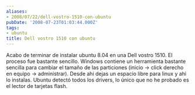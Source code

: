 ```yaml
---
aliases:
- 2008/07/22/dell-vostro-1510-con-ubuntu
pubDate: '2008-07-23T01:03:44.000Z'
tags:
- ubuntu
title: Dell vostro 1510 con ubuntu
---
```


Acabo de terminar de instalar ubuntu 8.04 en una Dell vostro 1510. El proceso fue bastante sencillo. Windows contiene un herramienta bastante sencilla para cambiar el tamaño de las particiones (inicio -> click derecho en equipo -> administrar). Desde ahi dejas un espacio libre para linux y ahi lo instalas. Ubuntu detectó todos los drivers, lo único que no he probado es el lector de tarjetas flash.